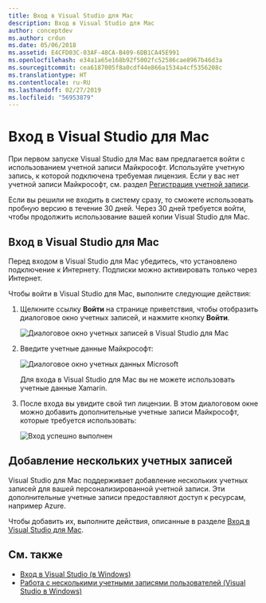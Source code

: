 ```yaml
---
title: Вход в Visual Studio для Mac
description: Вход в Visual Studio для Mac
author: conceptdev
ms.author: crdun
ms.date: 05/06/2018
ms.assetid: E4CFD03C-03AF-48CA-B409-6DB1CA45E991
ms.openlocfilehash: e34a1a65e168b92f5002fc52586cae8967b46d3a
ms.sourcegitcommit: cea6187005f8a0cdf44e866a1534a4cf5356208c
ms.translationtype: HT
ms.contentlocale: ru-RU
ms.lasthandoff: 02/27/2019
ms.locfileid: "56953879"
---
```

# <a name="sign-in-to-visual-studio-for-mac"></a>Вход в Visual Studio для Mac

При первом запуске Visual Studio для Mac вам предлагается войти с использованием учетной записи Майкрософт. Используйте учетную запись, к которой подключена требуемая лицензия. Если у вас нет учетной записи Майкрософт, см. раздел [Регистрация учетной записи](https://support.microsoft.com/instantanswers/d18cc497-d839-cf50-dea8-f99c95f2bd16/sign-up-for-a-microsoft-account).

Если вы решили не входить в систему сразу, то сможете использовать пробную версию в течение 30 дней. Через 30 дней требуется войти, чтобы продолжить использование вашей копии Visual Studio для Mac.

## <a name="how-to-sign-in-to-visual-studio-for-mac"></a>Вход в Visual Studio для Mac

Перед входом в Visual Studio для Mac убедитесь, что установлено подключение к Интернету. Подписки можно активировать только через Интернет.

Чтобы войти в Visual Studio для Mac, выполните следующие действия:

1. Щелкните ссылку **Войти** на странице приветствия, чтобы отобразить диалоговое окно учетных записей, и нажмите кнопку **Войти**.

    ![Диалоговое окно учетных записей в Visual Studio для Mac](media/signing-in-image12.png)

2. Введите учетные данные Майкрософт:

    ![Диалоговое окно учетных данных Microsoft](media/signing-in-image13.png)

    Для входа в Visual Studio для Mac вы не можете использовать учетные данные Xamarin.

3. После входа вы увидите свой тип лицензии. В этом диалоговом окне можно добавить дополнительные учетные записи Майкрософт, которые требуется использовать:

    ![Вход успешно выполнен](media/signing-in-image14.png)

## <a name="adding-multiple-user-accounts"></a>Добавление нескольких учетных записей

Visual Studio для Mac поддерживает добавление нескольких учетных записей для вашей персонализированной учетной записи. Эти дополнительные учетные записи предоставляют доступ к ресурсам, например Azure.

Чтобы добавить их, выполните действия, описанные в разделе [Вход в Visual Studio для Mac](#how-to-sign-in-to-visual-studio-for-mac).

## <a name="see-also"></a>См. также

- [Вход в Visual Studio (в Windows)](/visualstudio/ide/signing-in-to-visual-studio)
- [Работа с несколькими учетными записями пользователей (Visual Studio в Windows)](/visualstudio/ide/work-with-multiple-user-accounts)